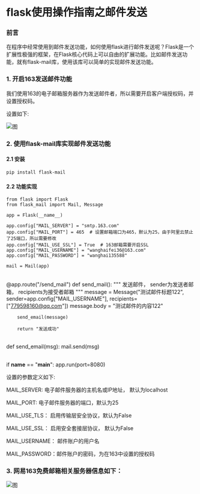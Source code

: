 

# flask使用操作指南之邮件发送


### 前言

在程序中经常使用到邮件发送功能，如何使用flask进行邮件发送呢？Flask是一个扩展性极强的框架，在Flask核心代码上可以自由的扩展功能。比如邮件发送功能，就有flask-mail库，使用该库可以简单的实现邮件发送功能。

### 1. 开启163发送邮件功能

我们使用163的电子邮箱服务器作为发送邮件者，所以需要开启客户端授权码，并设置授权码。

设置如下:

![图](../images/flask_mail.png)

### 2. 使用flask-mail库实现邮件发送功能

#### 2.1 安装

	pip install flask-mail

#### 2.2 功能实现

	from flask import Flask
	from flask_mail import Mail, Message
	
	app = Flask(__name__)
	
	app.config["MAIL_SERVER"] = "smtp.163.com"
	app.config["MAIL_PORT"] = 465  # 设置邮箱端口为465，默认为25，由于阿里云禁止了25端口，所以需要修改
	app.config["MAIL_USE_SSL"] = True  # 163邮箱需要开启SSL
	app.config["MAIL_USERNAME"] = "wanghaifei36@163.com"
	app.config["MAIL_PASSWORD"] = "wanghai135588"
	
	mail = Mail(app)


​	
	@app.route("/send_mail")
	def send_mail():
	    """
	    发送邮件， sender为发送者邮箱， recipients为接受者邮箱
	    """
	    message = Message("测试邮件标题122", sender=app.config["MAIL_USERNAME"], recipients=["779598160@qq.com"])
	    message.body = "测试邮件的内容122"
	
	    send_email(message)
	
	    return "发送成功"


​	
	def send_email(msg):
	    mail.send(msg)


​	
	if __name__ == "__main__":
	    app.run(port=8080)

设置的参数定义如下:

  MAIL_SERVER: 电子邮件服务器的主机名或IP地址， 默认为localhost

  MAIL_PORT: 电子邮件服务器的端口，默认为25

  MAIL_USE_TLS： 启用传输层安全协议，默认为False

  MAIL_USE_SSL： 启用安全套接层协议， 默认为False

  MAIL_USERNAME： 邮件账户的用户名

  MAIL_PASSWORD：邮件账户的密码，为在163中设置的授权码

### 3. 网易163免费邮箱相关服务器信息如下：

![图](../images/flask_163_mail.png)